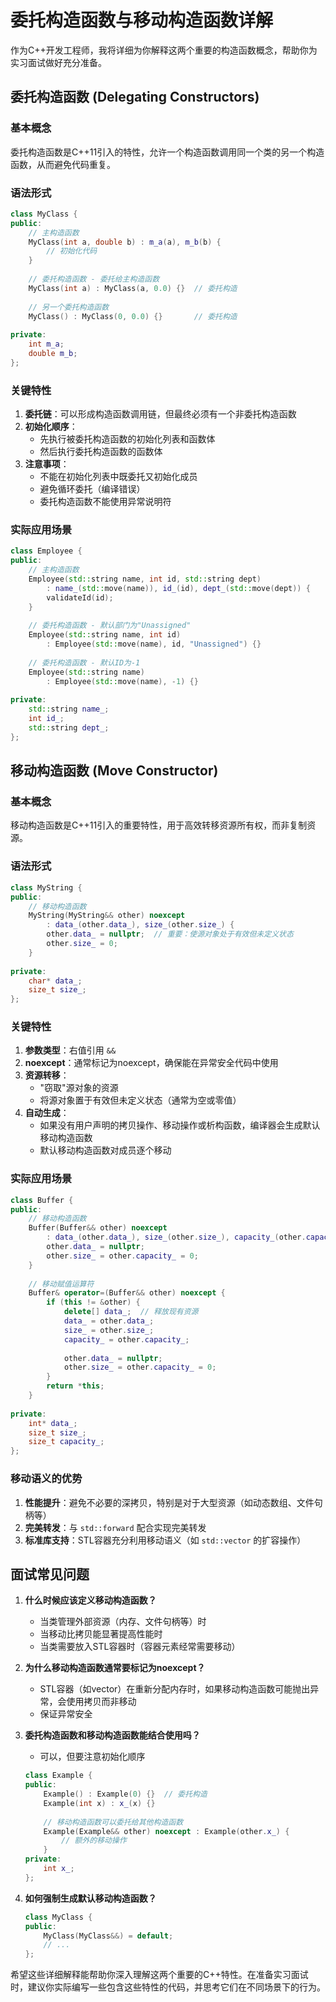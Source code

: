 # 委托构造函数与移动构造函数详解

作为C++开发工程师，我将详细为你解释这两个重要的构造函数概念，帮助你为实习面试做好充分准备。

## 委托构造函数 (Delegating Constructors)

### 基本概念
委托构造函数是C++11引入的特性，允许一个构造函数调用同一个类的另一个构造函数，从而避免代码重复。

### 语法形式
```cpp
class MyClass {
public:
    // 主构造函数
    MyClass(int a, double b) : m_a(a), m_b(b) {
        // 初始化代码
    }
    
    // 委托构造函数 - 委托给主构造函数
    MyClass(int a) : MyClass(a, 0.0) {}  // 委托构造
    
    // 另一个委托构造函数
    MyClass() : MyClass(0, 0.0) {}       // 委托构造
    
private:
    int m_a;
    double m_b;
};
```

### 关键特性
1. **委托链**：可以形成构造函数调用链，但最终必须有一个非委托构造函数
2. **初始化顺序**：
   - 先执行被委托构造函数的初始化列表和函数体
   - 然后执行委托构造函数的函数体
3. **注意事项**：
   - 不能在初始化列表中既委托又初始化成员
   - 避免循环委托（编译错误）
   - 委托构造函数不能使用异常说明符

### 实际应用场景
```cpp
class Employee {
public:
    // 主构造函数
    Employee(std::string name, int id, std::string dept)
        : name_(std::move(name)), id_(id), dept_(std::move(dept)) {
        validateId(id);
    }
    
    // 委托构造函数 - 默认部门为"Unassigned"
    Employee(std::string name, int id) 
        : Employee(std::move(name), id, "Unassigned") {}
        
    // 委托构造函数 - 默认ID为-1
    Employee(std::string name)
        : Employee(std::move(name), -1) {}
        
private:
    std::string name_;
    int id_;
    std::string dept_;
};
```

## 移动构造函数 (Move Constructor)

### 基本概念
移动构造函数是C++11引入的重要特性，用于高效转移资源所有权，而非复制资源。

### 语法形式
```cpp
class MyString {
public:
    // 移动构造函数
    MyString(MyString&& other) noexcept 
        : data_(other.data_), size_(other.size_) {
        other.data_ = nullptr;  // 重要：使源对象处于有效但未定义状态
        other.size_ = 0;
    }
    
private:
    char* data_;
    size_t size_;
};
```

### 关键特性
1. **参数类型**：右值引用 `&&`
2. **noexcept**：通常标记为noexcept，确保能在异常安全代码中使用
3. **资源转移**：
   - "窃取"源对象的资源
   - 将源对象置于有效但未定义状态（通常为空或零值）
4. **自动生成**：
   - 如果没有用户声明的拷贝操作、移动操作或析构函数，编译器会生成默认移动构造函数
   - 默认移动构造函数对成员逐个移动

### 实际应用场景
```cpp
class Buffer {
public:
    // 移动构造函数
    Buffer(Buffer&& other) noexcept 
        : data_(other.data_), size_(other.size_), capacity_(other.capacity_) {
        other.data_ = nullptr;
        other.size_ = other.capacity_ = 0;
    }
    
    // 移动赋值运算符
    Buffer& operator=(Buffer&& other) noexcept {
        if (this != &other) {
            delete[] data_;  // 释放现有资源
            data_ = other.data_;
            size_ = other.size_;
            capacity_ = other.capacity_;
            
            other.data_ = nullptr;
            other.size_ = other.capacity_ = 0;
        }
        return *this;
    }
    
private:
    int* data_;
    size_t size_;
    size_t capacity_;
};
```

### 移动语义的优势
1. **性能提升**：避免不必要的深拷贝，特别是对于大型资源（如动态数组、文件句柄等）
2. **完美转发**：与 `std::forward` 配合实现完美转发
3. **标准库支持**：STL容器充分利用移动语义（如 `std::vector` 的扩容操作）

## 面试常见问题

1. **什么时候应该定义移动构造函数？**
   - 当类管理外部资源（内存、文件句柄等）时
   - 当移动比拷贝能显著提高性能时
   - 当类需要放入STL容器时（容器元素经常需要移动）

2. **为什么移动构造函数通常要标记为noexcept？**
   - STL容器（如vector）在重新分配内存时，如果移动构造函数可能抛出异常，会使用拷贝而非移动
   - 保证异常安全

3. **委托构造函数和移动构造函数能结合使用吗？**
   - 可以，但要注意初始化顺序
   ```cpp
   class Example {
   public:
       Example() : Example(0) {}  // 委托构造
       Example(int x) : x_(x) {}
       
       // 移动构造函数可以委托给其他构造函数
       Example(Example&& other) noexcept : Example(other.x_) {
           // 额外的移动操作
       }
   private:
       int x_;
   };
   ```

4. **如何强制生成默认移动构造函数？**
   ```cpp
   class MyClass {
   public:
       MyClass(MyClass&&) = default;
       // ...
   };
   ```

希望这些详细解释能帮助你深入理解这两个重要的C++特性。在准备实习面试时，建议你实际编写一些包含这些特性的代码，并思考它们在不同场景下的行为。